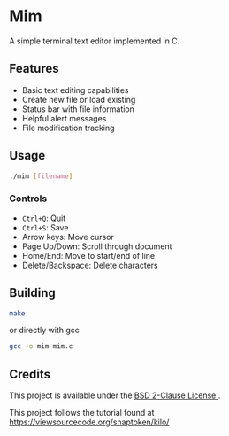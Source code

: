 # Mim

A simple terminal text editor implemented in C.

## Features

- Basic text editing capabilities
- Create new file or load existing
- Status bar with file information
- Helpful alert messages
- File modification tracking

## Usage

```bash
./mim [filename]
```

### Controls

- `Ctrl+Q`: Quit
- `Ctrl+S`: Save
- Arrow keys: Move cursor
- Page Up/Down: Scroll through document
- Home/End: Move to start/end of line
- Delete/Backspace: Delete characters

## Building

```bash
make
```

or directly with gcc

```bash
gcc -o mim mim.c
```

## Credits

This project is available under the [BSD 2-Clause License
](LICENSE).

This project follows the tutorial found at https://viewsourcecode.org/snaptoken/kilo/